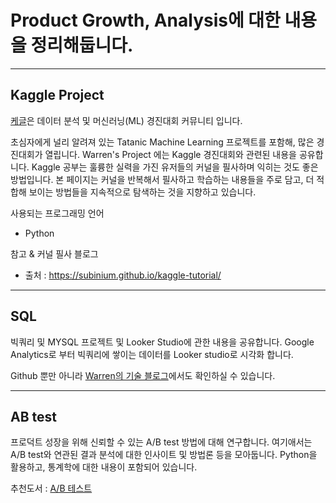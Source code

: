 # Product Growth, Analysis에 대한 내용을 정리해둡니다.

----
## Kaggle Project
[케글](https://www.kaggle.com/)은 데이터 분석 및 머신러닝(ML) 경진대회 커뮤니티 입니다.

초심자에게 널리 알려져 있는 Tatanic Machine Learning 프로젝트를 포함해, 많은 경진대회가 열립니다.
Warren's Project 에는 Kaggle 경진대회와 관련된 내용을 공유합니다.
Kaggle 공부는 훌륭한 실력을 가진 유저들의 커널을 필사하며 익히는 것도 좋은 방법입니다.
본 페이지는 커널을 반복해서 필사하고 학습하는 내용들을 주로 담고, 더 적합해 보이는 방법들을 지속적으로 탐색하는 것을 지향하고 있습니다.

사용되는 프로그래밍 언어
- Python

참고 & 커널 필사 블로그
- 출처 : https://subinium.github.io/kaggle-tutorial/

----
## SQL
빅쿼리 및 MYSQL 프로젝트 및 Looker Studio에 관한 내용을 공유합니다.
Google Analytics로 부터 빅쿼리에 쌓이는 데이터를 Looker studio로 시각화 합니다.

Github 뿐만 아니라 [Warren의 기술 블로그](https://warrenkim.io)에서도 확인하실 수 있습니다.

----
## AB test
프로덕트 성장을 위해 신뢰할 수 있는 A/B test 방법에 대해 연구합니다.
여기애서는 A/B test와 연관된 결과 분석에 대한 인사이트 및 방법론 등을 모아둡니다.
Python을 활용하고, 통계학에 대한 내용이 포함되어 있습니다.

추천도서 : [A/B 테스트](https://www.yes24.com/Product/Goods/110044064)
